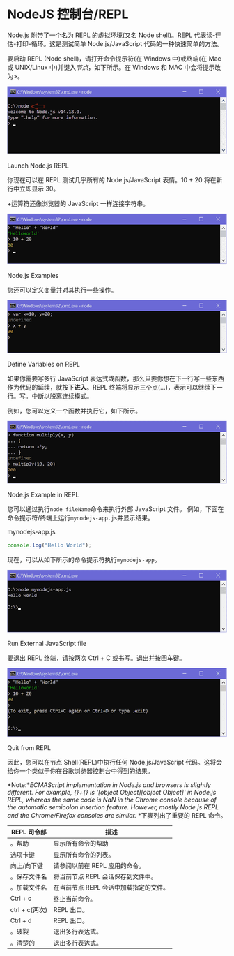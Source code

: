 # NodeJS 控制台/REPL



Node.js 附带了一个名为 REPL 的虚拟环境(又名 Node shell)。REPL 代表读-评估-打印-循环。这是测试简单 Node.js/JavaScript 代码的一种快速简单的方法。

要启动 REPL (Node shell)，请打开命令提示符(在 Windows 中)或终端(在 Mac 或 UNIX/Linux 中)并键入*节点*，如下所示。在 Windows 和 MAC 中会将提示改为>。

[![](img/b3397b05d11e82b3bc230d5dbf8f3b95.png)](../../Content/images/nodejs/node-repl.png)

Launch Node.js REPL



你现在可以在 REPL 测试几乎所有的 Node.js/JavaScript 表情。10 + 20 将在新行中立即显示 30。

+运算符还像浏览器的 JavaScript 一样连接字符串。

[![](img/fbfd8f00aaca28053b9ca5e1dd3889a2.png)](../../Content/images/nodejs/node-repl-examples.png)

Node.js Examples



您还可以定义变量并对其执行一些操作。

[![](img/2b6d9913c474a5f26ffbabd51663c355.png)](../../Content/images/nodejs/node-variables.png)

Define Variables on REPL



如果你需要写多行 JavaScript 表达式或函数，那么只要你想在下一行写一些东西作为代码的延续，就按下**进入**。REPL 终端将显示三个点(...)，表示可以继续下一行。写。中断以脱离连续模式。

例如，您可以定义一个函数并执行它，如下所示。

[![](img/6520d1fa520b9472232f782e20fe018b.png)](../../Content/images/nodejs/nodejs-example2.png)

Node.js Example in REPL



您可以通过执行`node fileName`命令来执行外部 JavaScript 文件。 例如，下面在命令提示符/终端上运行`mynodejs-app.js`并显示结果。

mynodejs-app.js 

```js
console.log("Hello World"); 
```

现在，可以从如下所示的命令提示符执行`mynodejs-app`。

[![](img/7a5987919cc155eba87fc4c903a7faca.png)](../../Content/images/nodejs/run-nodejs-external-file.png)

Run External JavaScript file



要退出 REPL 终端，请按两次 Ctrl + C 或书写。退出并按回车键。

[![](img/8785a4c9e9595f85e85d03be5934bf3e.png)](../../Content/images/nodejs/quit-repl.png)

Quit from REPL



因此，您可以在节点 Shell(REPL)中执行任何 Node.js/JavaScript 代码。这将会给你一个类似于你在谷歌浏览器控制台中得到的结果。

*Note:**ECMAScript implementation in Node.js and browsers is slightly different. For example, {}+{} is '[object Object][object Object]' in Node.js REPL, whereas the same code is NaN in the Chrome console because of the automatic semicolon insertion feature. However, mostly Node.js REPL and the Chrome/Firefox consoles are similar.* *下表列出了重要的 REPL 命令。

| REPL 司令部 | 描述 |
| --- | --- |
| 。帮助 | 显示所有命令的帮助 |
| 选项卡键 | 显示所有命令的列表。 |
| 向上/向下键 | 请参阅以前在 REPL 应用的命令。 |
| 。保存文件名 | 将当前节点 REPL 会话保存到文件中。 |
| 。加载文件名 | 在当前节点 REPL 会话中加载指定的文件。 |
| Ctrl + c | 终止当前命令。 |
| ctrl + c(两次) | REPL 出口。 |
| Ctrl + d | REPL 出口。 |
| 。破裂 | 退出多行表达式。 |
| 。清楚的 | 退出多行表达式。 |**